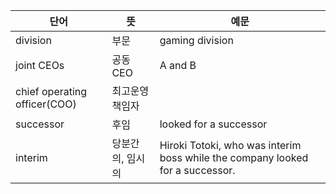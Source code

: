 | 단어                           | 뜻         | 예문                                                                            |
| ---------------------------- | --------- | ----------------------------------------------------------------------------- |
| division                     | 부문        | gaming division                                                               |
| joint CEOs                   | 공동 CEO    | A and B                                                                       |
| chief operating officer(COO) | 최고운영책임자   |                                                                               |
| successor                    | 후임        | looked for a successor                                                        |
| interim                      | 당분간의, 임시의 | Hiroki Totoki, who was interim boss while the company looked for a successor. |
